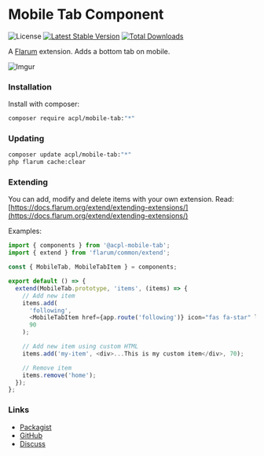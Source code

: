 # Mobile Tab Component

![License](https://img.shields.io/badge/license-MIT-blue.svg) [![Latest Stable Version](https://img.shields.io/packagist/v/acpl/mobile-tab.svg)](https://packagist.org/packages/acpl/mobile-tab) [![Total Downloads](https://img.shields.io/packagist/dt/acpl/mobile-tab.svg)](https://packagist.org/packages/acpl/mobile-tab)

A [Flarum](https://flarum.org) extension. Adds a bottom tab on mobile.

![Imgur](https://i.imgur.com/QGrWQyP.png)

### Installation

Install with composer:

```sh
composer require acpl/mobile-tab:"*"
```

### Updating

```sh
composer update acpl/mobile-tab:"*"
php flarum cache:clear
```

### Extending
You can add, modify and delete items with your own extension.
Read: [https://docs.flarum.org/extend/extending-extensions/](https://docs.flarum.org/extend/extending-extensions/)

Examples:
```js
import { components } from '@acpl-mobile-tab';
import { extend } from 'flarum/common/extend';

const { MobileTab, MobileTabItem } = components;

export default () => {
  extend(MobileTab.prototype, 'items', (items) => {
    // Add new item
    items.add(
      'following',
      <MobileTabItem href={app.route('following')} icon="fas fa-star" label={app.translator.trans('my-ext.forum.my-item')} />,
      90
    );

    // Add new item using custom HTML
    items.add('my-item', <div>...This is my custom item</div>, 70);

    // Remove item
    items.remove('home');
  });
};


```

### Links

- [Packagist](https://packagist.org/packages/acpl/mobile-tab)
- [GitHub](https://github.com/android-com-pl/mobile-tab)
- [Discuss](https://discuss.flarum.org/d/28216-mobile-tab)
